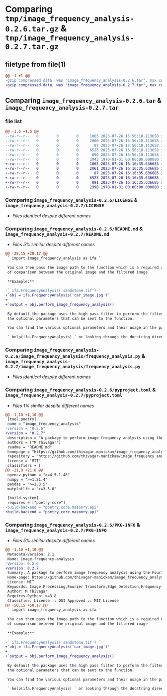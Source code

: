 # Comparing `tmp/image_frequency_analysis-0.2.6.tar.gz` & `tmp/image_frequency_analysis-0.2.7.tar.gz`

## filetype from file(1)

```diff
@@ -1 +1 @@
-gzip compressed data, was "image_frequency_analysis-0.2.6.tar", max compression
+gzip compressed data, was "image_frequency_analysis-0.2.7.tar", max compression
```

## Comparing `image_frequency_analysis-0.2.6.tar` & `image_frequency_analysis-0.2.7.tar`

### file list

```diff
@@ -1,6 +1,6 @@
--rw-r--r--   0        0        0     1065 2023-07-26 15:56:18.113658 image_frequency_analysis-0.2.6/LICENSE
--rw-r--r--   0        0        0     2006 2023-07-26 15:56:18.113658 image_frequency_analysis-0.2.6/README.md
--rw-r--r--   0        0        0       87 2023-07-26 15:56:18.113658 image_frequency_analysis-0.2.6/image_frequency_analysis/__init__.py
--rw-r--r--   0        0        0     6523 2023-07-26 15:56:18.113658 image_frequency_analysis-0.2.6/image_frequency_analysis/frequency_analysis.py
--rw-r--r--   0        0        0      890 2023-07-26 15:56:18.113658 image_frequency_analysis-0.2.6/pyproject.toml
--rw-r--r--   0        0        0     2943 1970-01-01 00:00:00.000000 image_frequency_analysis-0.2.6/PKG-INFO
+-rw-r--r--   0        0        0     1065 2023-07-26 16:16:35.636685 image_frequency_analysis-0.2.7/LICENSE
+-rw-r--r--   0        0        0     2061 2023-07-26 16:16:35.636685 image_frequency_analysis-0.2.7/README.md
+-rw-r--r--   0        0        0       87 2023-07-26 16:16:35.636685 image_frequency_analysis-0.2.7/image_frequency_analysis/__init__.py
+-rw-r--r--   0        0        0     6523 2023-07-26 16:16:35.636685 image_frequency_analysis-0.2.7/image_frequency_analysis/frequency_analysis.py
+-rw-r--r--   0        0        0      891 2023-07-26 16:16:35.636685 image_frequency_analysis-0.2.7/pyproject.toml
+-rw-r--r--   0        0        0     2998 1970-01-01 00:00:00.000000 image_frequency_analysis-0.2.7/PKG-INFO
```

### Comparing `image_frequency_analysis-0.2.6/LICENSE` & `image_frequency_analysis-0.2.7/LICENSE`

 * *Files identical despite different names*

### Comparing `image_frequency_analysis-0.2.6/README.md` & `image_frequency_analysis-0.2.7/README.md`

 * *Files 5% similar despite different names*

```diff
@@ -28,15 +28,17 @@
 ` import image_frequency_analysis as ifa `
 
 You can then pass the image path to the function which is a required argument, to get the plot 
 of comparison between the original image and the filtered image
 
 **Example:**
 
-` ifa.FrequencyAnalysis('sandstone.tif') `
+`obj = ifa.FrequencyAnalysis('car_image.jpg')`
+
+`output = obj.perform_image_frequency_analysis()`
 
 By default the package uses the high pass filter to perform the filtering of the image. This option can be overridden using
 the optional parameters that can be sent to the function.
 
 You can find the various optional parameters and their usage in the package using the help command.
 
 ` help(ifa.FrequencyAnalysis) ` or looking through the docstring directly in the IDE
```

### Comparing `image_frequency_analysis-0.2.6/image_frequency_analysis/frequency_analysis.py` & `image_frequency_analysis-0.2.7/image_frequency_analysis/frequency_analysis.py`

 * *Files identical despite different names*

### Comparing `image_frequency_analysis-0.2.6/pyproject.toml` & `image_frequency_analysis-0.2.7/pyproject.toml`

 * *Files 1% similar despite different names*

```diff
@@ -1,10 +1,10 @@
 [tool.poetry]
 name = "image_frequency_analysis"
-version = "0.2.6"
+version = "0.2.7"
 description = "A package to perform image frequency analysis using the Fourier Transform method"
 authors = ["M Thivagar"]
 readme = "README.md"
 homepage = "https://github.com/thivagar-manickam/image_frequency_analysis"
 repository = "https://github.com/thivagar-manickam/image_frequency_analysis"
 license = "MIT"
 classifiers = [
@@ -21,8 +21,8 @@
 opencv-python = ">=4.5.1.48"
 numpy = ">=1.21.4"
 pandas = ">=1.3.5"
 matplotlib = ">=3.5.0"
 
 [build-system]
 requires = ["poetry-core"]
-build-backend = "poetry.core.masonry.api"
+build-backend = "poetry.core.masonry.api"
```

### Comparing `image_frequency_analysis-0.2.6/PKG-INFO` & `image_frequency_analysis-0.2.7/PKG-INFO`

 * *Files 5% similar despite different names*

```diff
@@ -1,10 +1,10 @@
 Metadata-Version: 2.1
 Name: image-frequency-analysis
-Version: 0.2.6
+Version: 0.2.7
 Summary: A package to perform image frequency analysis using the Fourier Transform method
 Home-page: https://github.com/thivagar-manickam/image_frequency_analysis
 License: MIT
 Keywords: Image Processing,Fourier Transform,Edge Detection,Frequency analysis
 Author: M Thivagar
 Requires-Python: >=3.8
 Classifier: License :: OSI Approved :: MIT License
@@ -50,15 +50,17 @@
 ` import image_frequency_analysis as ifa `
 
 You can then pass the image path to the function which is a required argument, to get the plot 
 of comparison between the original image and the filtered image
 
 **Example:**
 
-` ifa.FrequencyAnalysis('sandstone.tif') `
+`obj = ifa.FrequencyAnalysis('car_image.jpg')`
+
+`output = obj.perform_image_frequency_analysis()`
 
 By default the package uses the high pass filter to perform the filtering of the image. This option can be overridden using
 the optional parameters that can be sent to the function.
 
 You can find the various optional parameters and their usage in the package using the help command.
 
 ` help(ifa.FrequencyAnalysis) ` or looking through the docstring directly in the IDE
```

